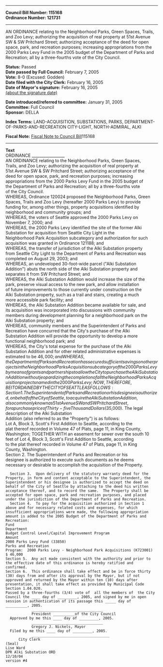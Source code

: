 * * * * *  
  
**Council Bill Number: [](#h0)[](#h2)115168**   
**Ordinance Number: 121731**  
  
* * * * *  
  
AN ORDINANCE relating to the Neighborhood Parks, Green Spaces, Trails, and Zoo Levy; authorizing the acquisition of real property at 51st Avenue SW & SW Pritchard Street; authorizing acceptance of the deed for open space, park, and recreation purposes; increasing appropriations from the 2000 Parks Levy Fund in the 2005 budget of the Department of Parks and Recreation; all by a three-fourths vote of the City Council.  
  
**Status:** Passed   
**Date passed by Full Council:** February 7, 2005   
**Vote:** 8-0 (Excused: Godden)   
**Date filed with the City Clerk:** February 16, 2005   
**Date of Mayor's signature:** February 16, 2005   
[(about the signature date)](/~public/approvaldate.htm)   
  
  
**Date introduced/referred to committee:** January 31, 2005   
**Committee:** Full Council   
**Sponsor:** DELLA   
  
**Index Terms:** LAND-ACQUISITION, SUBSTATIONS, PARKS, DEPARTMENT-OF-PARKS-AND-RECREATION CITY-LIGHT, NORTH-ADMIRAL, ALKI  
  
**Fiscal Note:** [Fiscal Note to Council Bill](http://clerk.seattle.gov/~public/fnote/115168.htm)[](#h1)[](#h3)115168  
  
* * * * *  
  
**Text**  
    ORDINANCE _________________  
    AN ORDINANCE relating to the Neighborhood Parks, Green Spaces,  
    Trails, and Zoo Levy; authorizing the acquisition of real property at  
    51st Avenue SW & SW Pritchard Street; authorizing acceptance of the  
    deed for open space, park, and recreation purposes; increasing  
    appropriations from the 2000 Parks Levy Fund in the 2005 budget of  
    the Department of Parks and Recreation; all by a three-fourths vote  
    of the City Council.  
    WHEREAS, Ordinance 120024 proposed the Neighborhood Parks, Green  
    Spaces, Trails and Zoo Levy (hereafter 2000 Parks Levy) to provide  
    funding for, among other things, property acquisitions identified by  
    neighborhood and community groups; and  
    WHEREAS, the voters of Seattle approved the 2000 Parks Levy on  
    November 7, 2000; and  
    WHEREAS, the 2000 Parks Levy identified the site of the former Alki  
    Substation for acquisition from Seattle City Light in the  
    Neighborhood Park Acquisition subcategory and authorization for such  
    acquisition was granted in Ordinance 121188; and  
    WHEREAS, the transfer of jurisdiction of the Alki Substation property  
    from Seattle City Light to the Department of Parks and Recreation was  
    completed on August 29, 2003; and  
    WHEREAS, an undeveloped 30-foot-wide parcel ("Alki Substation  
    Addition") abuts the north side of the Alki Substation property and  
    separates it from SW Pritchard Street; and  
    WHEREAS, the Alki Substation Addition would increase the size of the  
    park, preserve visual access to the new park, and allow installation  
    of future improvements to those currently under construction on the  
    Alki Substation property, such as a trail and stairs, creating a much  
    more accessible park facility; and  
    WHEREAS, the Alki Substation Addition became available for sale, and  
    its acquisition was incorporated into discussions with community  
    members during development planning for a neighborhood park on the  
    Alki Substation property; and  
    WHEREAS, community members and the Superintendent of Parks and  
    Recreation have concurred that the City's purchase of the Alki  
    Substation Addition will provide the opportunity to develop a more  
    functional neighborhood park;  and  
    WHEREAS, the City's total expense for the purchase of the Alki  
    Substation Addition and for other related administrative expenses is  
    estimated to be $46,000; and  
    WHEREAS, the Department of Parks and Recreation has secured  
    sufficient savings on other projects in the Neighborhood Parks  
    Acquisition subcategory of the 2000 Parks Levy by means of grants and  
    partnerships to allow the City to purchase the Alki Substation  
    Addition without jeopardizing the completion of all the Neighborhood  
    Parks Acquisition projects named in the 2000 Parks Levy; NOW,  
    THEREFORE,  
    BE IT ORDAINED BY THE CITY OF SEATTLE AS FOLLOWS:  
    Section 1.  The Superintendent of Parks and Recreation or his  
    designee is authorized, on behalf of the City of Seattle, to acquire  
    the Alki Substation Addition, also commonly known as 51st Avenue SW  
    and SW Pritchard Street, for a purchase price of Thirty-five Thousand  
    Dollars ($35,000).  The legal description of the Alki Substation  
    Addition (also referred to as the "Property") is as follows:  
     Lot A, Block 3, Scott's First Addition to Seattle, according to the  
    plat thereof recorded in Volume 47 of Plats, page 11, in King County,  
    Washington; TOGETHER WITH an easement for sewer over the south 10  
    feet of Lot 4, Block 3, Scott's First Addition to Seattle, according  
    to the plat thereof recorded in Volume 47 of Plats, page 11, in King  
    County, Washington.  
      Section 2.  The Superintendent of Parks and Recreation or his  
    designee is authorized to execute such documents as he deems  
    necessary or desirable to accomplish the acquisition of the Property.  
  
      Section 3.  Upon delivery of the statutory warranty deed for the  
    Property, in form and content acceptable to the Superintendent, the  
    Superintendent or his designee is authorized to accept the deed on  
    behalf of the City of Seattle by attaching to the deed his written  
    acceptance thereof, and to record the same.  The Property shall be  
    accepted for open space, park and recreation purposes, and placed  
    under the jurisdiction of the Department of Parks and Recreation.  
      Section 4.  To pay for the acquisition authorized in Section 1  
    above and for necessary related costs and expenses, for which  
    insufficient appropriations were made, the following appropriation  
    amount is added to the 2005 Budget of the Department of Parks and  
    Recreation:  
    Fund  
    Department  
    Budget Control Level/Capital Improvement Program  
    Amount  
    2000 Parks Levy Fund (33850)  
    Parks and Recreation  
    Program:  2000 Parks Levy - Neighborhood Park Acquisitions (K723001)  
    $ 46,000  
    Section 5.  Any act made consistent with the authority and prior to  
    the effective date of this ordinance is hereby ratified and  
    confirmed.  
    Section 6.  This ordinance shall take effect and be in force thirty  
    (30) days from and after its approval by the Mayor, but if not  
    approved and returned by the Mayor within ten (10) days after  
    presentation, it shall take effect as provided by Municipal Code  
    Section 1.04.020.  
    Passed by a three-fourths (3/4) vote of  all the members of  the City  
    Council the ____ day of _________, 2005, and signed by me in open  
    session in authentication of its passage this _____ day of  
    __________, 2005.  
                _________________________________  
                President __________of the City Council  
      Approved by me this ____ day of _________, 2005.  
                _________________________________  
                Gregory J. Nickels, Mayor  
      Filed by me this ____ day of _________, 2005.  
                ____________________________________  
          City Clerk  
    (Seal)  
    Lise Ward  
    DPR Alki Substation ORD  
    12/10/04  
    version #4  
